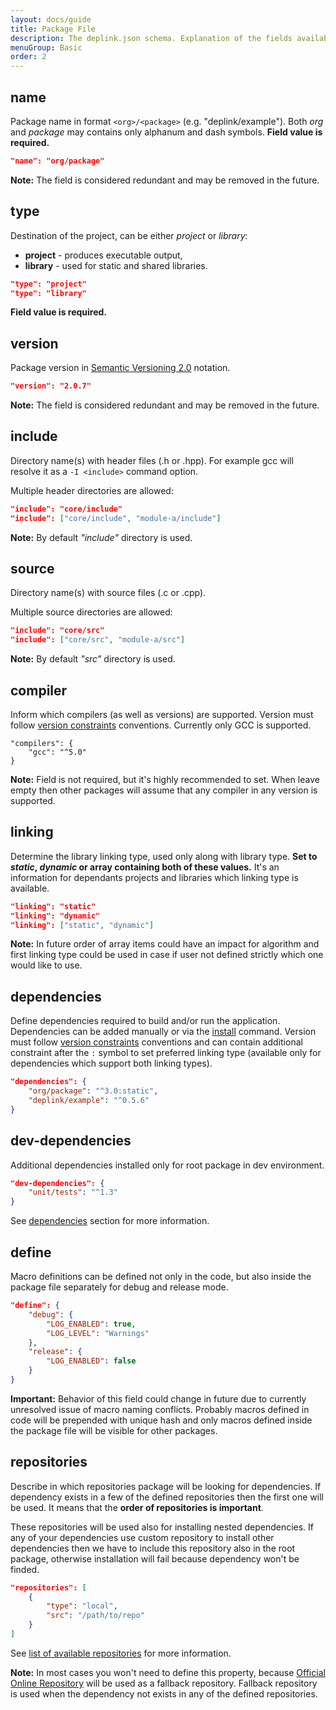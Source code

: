 ```yaml
---
layout: docs/guide
title: Package File
description: The deplink.json schema. Explanation of the fields available in the package file.
menuGroup: Basic
order: 2
---
```


name
----

Package name in format `<org>/<package>` (e.g. "deplink/example"). Both *org* and *package* may contains only alphanum and dash symbols. **Field value is required.**

```json
"name": "org/package"
```

**Note:** The field is considered redundant and may be removed in the future.

type
----

Destination of the project, can be either *project* or *library*:

- **project** - produces executable output,
- **library** - used for static and shared libraries.

```json
"type": "project"
"type": "library"
```

**Field value is required.**

version
-------

Package version in [Semantic Versioning 2.0](https://semver.org) notation.

```json
"version": "2.0.7"
```

**Note:** The field is considered redundant and may be removed in the future.


include
-------

Directory name(s) with header files (.h or .hpp). For example gcc will resolve it as a `-I <include>` command option.

Multiple header directories are allowed:

```json
"include": "core/include"
"include": ["core/include", "module-a/include"]
```

**Note:** By default *"include"* directory is used.

source
------

Directory name(s) with source files (.c or .cpp).

Multiple source directories are allowed:

```json
"include": "core/src"
"include": ["core/src", "module-a/src"]
```

**Note:** By default *"src"* directory is used.

compiler
--------

Inform which compilers (as well as versions) are supported. Version must follow [version constraints](/docs/guide/version-constraints) conventions. Currently only GCC is supported.

```
"compilers": {
    "gcc": "^5.0"
}
```

**Note:** Field is not required, but it's highly recommended to set. When leave empty then other packages will assume that any compiler in any version is supported.

linking
-------

Determine the library linking type, used only along with library type. **Set to *static*, *dynamic* or array containing both of these values.** It's an information for dependants projects and libraries which linking type is available.

```json
"linking": "static"
"linking": "dynamic"
"linking": ["static", "dynamic"]
```

**Note:** In future order of array items could have an impact for algorithm and first linking type could be used in case if user not defined strictly which one would like to use.

dependencies
------------

Define dependencies required to build and/or run the application. Dependencies can be added manually or via the [install](/docs/reference/install) command. Version must follow [version constraints](/docs/guide/version-constraints) conventions and can contain additional constraint after the `:` symbol to set preferred linking type (available only for dependencies which support both linking types).

```json
"dependencies": {
    "org/package": "^3.0:static",
    "deplink/example": "^0.5.6"
}
```

dev-dependencies
----------------

Additional dependencies installed only for root package in dev environment.

```json
"dev-dependencies": {
    "unit/tests": "^1.3"
}
```

See [dependencies](#dependencies) section for more information.

define
------

Macro definitions can be defined not only in the code, but also inside the package file separately for debug and release mode.

```json
"define": {
    "debug": {
        "LOG_ENABLED": true,
        "LOG_LEVEL": "Warnings"
    },
    "release": {
        "LOG_ENABLED": false
    }
}
```

**Important:** Behavior of this field could change in future due to currently unresolved issue of macro naming conflicts. Probably macros defined in code will be prepended with unique hash and only macros defined inside the package file will be visible for other packages.

repositories
------------

Describe in which repositories package will be looking for dependencies. If dependency exists in a few of the defined repositories then the first one will be used. It means that the **order of repositories is important**.

These repositories will be used also for installing nested dependencies. If any of your dependencies use custom repository to install other dependencies then we have to include this repository also in the root package, otherwise installation will fail because dependency won't be finded.

```json
"repositories": [
    {
        "type": "local",
        "src": "/path/to/repo"
    }
]
```

See [list of available repositories](/docs/guide/repositories) for more information.

**Note:** In most cases you won't need to define this property, because [Official Online Repository](https://repo.deplink.org) will be used as a fallback repository. Fallback repository is used when the dependency not exists in any of the defined repositories.
